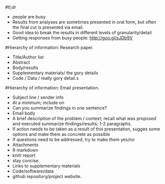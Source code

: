 #tl;dr
- people are busy
- Results from analyses are sometimes presented in oral form, but often the
  final cut is presented via email.
- Good idea to break the results in different levels of granularity/detail
- Getting responses from busy people: http://goo.gl/sJDb9V

#Hierarchy of information: Research paper.
- Title/Author list
- Abstract
- Body/results
- Supplementary materials/ the gory details
- Code / Data / really gory detail.s

#Hierarchy of information: Email presentation.
- Subject line / sender info 
 - At a minimum; include on
 - Can you summarize findings in one sentence?
- Email body
 - A brief description of the problem / context; recall what was proposed and
   executed summarize findings/results; 1-2 paragraphs.
 - If action needs to be taken as a result of this presentation, sugges some
   options and make them as concrete as possible
 - If questions need to be addressed, try to make them yes/no
- Attachments
 - R markdown
 - knitr report
 - stay concise.
- Links to supplementary materials
 - Code/software/data
 - github repository/project website.
